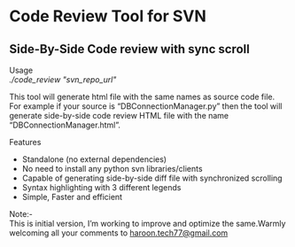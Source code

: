 # Code Review Tool for SVN
## Side-By-Side Code review with sync scroll

Usage <br>
      <i> ./code_review   "svn_repo_url" </i>

This tool will generate html file with the same names as source code file. For example if your source is  “DBConnectionManager.py” then the tool will generate side-by-side code review HTML file with the name “DBConnectionManager.html”.

Features 
* Standalone (no external dependencies)
* No need to install any python svn libraries/clients
* Capable of generating side-by-side diff file with synchronized scrolling
* Syntax highlighting with 3 different legends
* Simple, Faster and efficient

Note:- <br>
	This is initial version, I’m working to improve and optimize the same.Warmly welcoming all your comments to haroon.tech77@gmail.com



